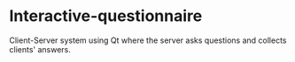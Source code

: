 # Interactive-questionnaire
Client-Server system using Qt where the server asks questions and collects clients' answers.
